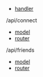 - [handler](index.ts)

/api/connect
- [model](connect-model.ts)
- [router](connect-router.ts)

/api/friends
- [model](friends-model.ts)
- [router](friends-router.ts)
